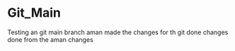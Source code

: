 # Git_Main
Testing an git main branch aman made the changes for th git
done changes done from the aman changes